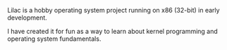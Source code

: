 Lilac is a hobby operating system project running on x86 (32-bit) in 
early development.

I have created it for fun as a way to learn about kernel programming
and operating system fundamentals.
